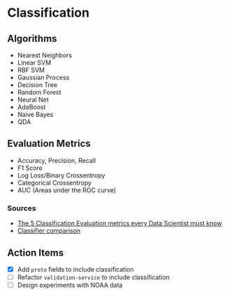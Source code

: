 # Classification

## Algorithms

- Nearest Neighbors
- Linear SVM
- RBF SVM
- Gaussian Process
- Decision Tree
- Random Forest
- Neural Net
- AdaBoost
- Naive Bayes
- QDA

## Evaluation Metrics

- Accuracy, Precision, Recall
- F1 Score
- Log Loss/Binary Crossentropy
- Categorical Crossentropy
- AUC (Areas under the ROC curve)

### Sources

- [The 5 Classification Evaluation metrics every Data Scientist must know](https://towardsdatascience.com/the-5-classification-evaluation-metrics-you-must-know-aa97784ff226)
- [Classifier comparison](https://scikit-learn.org/stable/auto_examples/classification/plot_classifier_comparison.html)

## Action Items

- [x] Add `proto` fields to include classification
- [ ] Refactor `validation-service` to include classification
- [ ] Design experiments with NOAA data